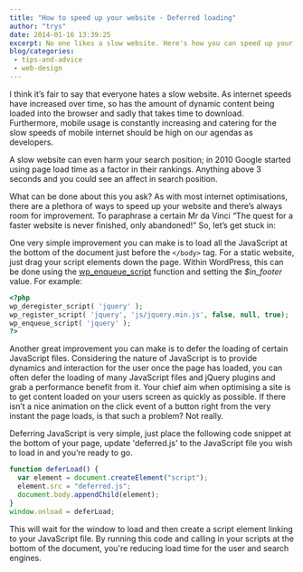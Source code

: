 ```yaml
---
title: "How to speed up your website - Deferred loading"
author: "trys"
date: 2014-01-16 13:39:25
excerpt: No one likes a slow website. Here's how you can speed up your site by deferring the loading of scripts.
blog/categories: 
 - tips-and-advice
 - web-design
---
```


I think it’s fair to say that everyone hates a slow website. As internet speeds have increased over time, so has the amount of dynamic content being loaded into the browser and sadly that takes time to download. Furthermore, mobile usage is constantly increasing and catering for the slow speeds of mobile internet should be high on our agendas as developers.

A slow website can even harm your search position; in 2010 Google started using page load time as a factor in their rankings. Anything above 3 seconds and you could see an affect in search position.

What can be done about this you ask? As with most internet optimisations, there are a plethora of ways to speed up your website and there’s always room for improvement. To paraphrase a certain Mr da Vinci “The quest for a faster website is never finished, only abandoned!” So, let’s get stuck in:

One very simple improvement you can make is to load all the JavaScript at the bottom of the document just before the <code class="language-markup">&lt;/body&gt;</code> tag. For a static website, just drag your script elements down the page. Within WordPress, this can be done using the [wp_enqueue_script](http://codex.wordpress.org/Function_Reference/wp_enqueue_script) function and setting the *$in_footer* value. For example:

```php
<?php
wp_deregister_script( 'jquery' );
wp_register_script( 'jquery', 'js/jquery.min.js', false, null, true);
wp_enqueue_script( 'jquery' );
?>
```

Another great improvement you can make is to defer the loading of certain JavaScript files. Considering the nature of JavaScript is to provide dynamics and interaction for the user once the page has loaded, you can often defer the loading of many JavaScript files and jQuery plugins and grab a performance benefit from it. Your chief aim when optimising a site is to get content loaded on your users screen as quickly as possible. If there isn’t a nice animation on the click event of a button right from the very instant the page loads, is that such a problem? Not really.

Deferring JavaScript is very simple, just place the following code snippet at the bottom of your page, update 'deferred.js' to the JavaScript file you wish to load in and you’re ready to go.

```javascript
function deferLoad() {
  var element = document.createElement("script");
  element.src = "deferred.js";
  document.body.appendChild(element);
}
window.onload = deferLoad;
```

This will wait for the window to load and then create a script element linking to your JavaScript file. By running this code and calling in your scripts at the bottom of the document, you're reducing load time for the user and search engines.


